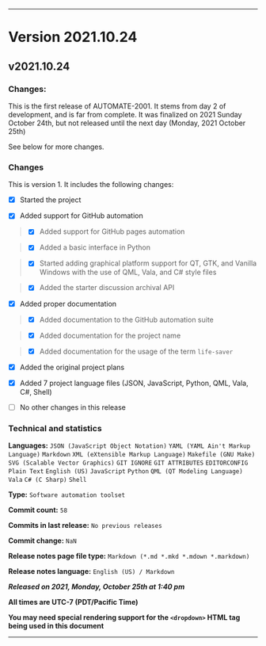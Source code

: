 ***

# Version 2021.10.24

## v2021.10.24

### Changes:

This is the first release of AUTOMATE-2001. It stems from day 2 of development, and is far from complete. It was finalized on 2021 Sunday October 24th, but not released until the next day (Monday, 2021 October 25th)

See below for more changes.

### Changes

This is version 1. It includes the following changes:

- [x] Started the project

- [x] Added support for GitHub automation

> - [x] Added support for GitHub pages automation

> - [x] Added a basic interface in Python

> - [x] Started adding graphical platform support for QT, GTK, and Vanilla Windows with the use of QML, Vala, and C# style files

> - [x] Added the starter discussion archival API

- [x] Added proper documentation

> - [x] Added documentation to the GitHub automation suite

> - [x] Added documentation for the project name

> - [x] Added documentation for the usage of the term `life-saver`

- [x] Added the original project plans

- [x] Added 7 project language files (JSON, JavaScript, Python, QML, Vala, C#, Shell)

- [ ] No other changes in this release

### Technical and statistics

**Languages:** `JSON (JavaScript Object Notation)` `YAML (YAML Ain't Markup Language)` `Markdown` `XML (eXtensible Markup Language)` `Makefile (GNU Make)` `SVG (Scalable Vector Graphics)` `GIT IGNORE` `GIT ATTRIBUTES` `EDITORCONFIG` `Plain Text` `English (US)` `JavaScript` `Python` `QML (QT Modeling Language)` `Vala` `C# (C Sharp)` `Shell`

**Type:** `Software automation toolset`

**Commit count:** `58`

**Commits in last release:** `No previous releases`

**Commit change:** `NaN`

**Release notes page file type:** `Markdown (*.md *.mkd *.mdown *.markdown)`

**Release notes language:** `English (US) / Markdown`

***Released on 2021, Monday, October 25th at 1:40 pm***

**All times are UTC-7 (PDT/Pacific Time)**

**You may need special rendering support for the `<dropdown>` HTML tag being used in this document**

***
